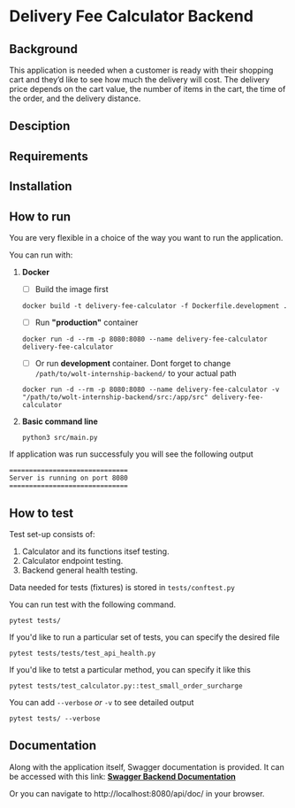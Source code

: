 # Delivery Fee Calculator Backend

## Background
This application is needed when a customer is ready with their shopping cart and they’d like to see how much the delivery will cost. The delivery price depends on the cart value, the number of items in the cart, the time of the order, and the delivery distance.

## Desciption

## Requirements

## Installation

## How to run
You are very flexible in a choice of the way you want to run the application.

You can run with:

1. **Docker**
    - [ ] Build the image first
    ```
    docker build -t delivery-fee-calculator -f Dockerfile.development .
    ```
    - [ ] Run **"production"** container
    ```
    docker run -d --rm -p 8080:8080 --name delivery-fee-calculator delivery-fee-calculator
    ```
    - [ ] Or run **development** container. Dont forget to change `/path/to/wolt-internship-backend/` to your actual path
    ```
    docker run -d --rm -p 8080:8080 --name delivery-fee-calculator -v "/path/to/wolt-internship-backend/src:/app/src" delivery-fee-calculator
    ```

2. **Basic command line**
    ```
    python3 src/main.py
    ```

If application was run successfuly you will see the following output
```
==============================
Server is running on port 8080
==============================
```

## How to test

Test set-up consists of:
1. Calculator and its functions itsef testing.
2. Calculator endpoint testing.
3. Backend general health testing.

Data needed for tests (fixtures) is stored in `tests/conftest.py`

You can run test with the following command.
```
pytest tests/
```

If you'd like to run a particular set of tests, you can specify the desired file
```
pytest tests/tests/test_api_health.py
```

If you'd like to tetst a particular method, you can specify it like this
```
pytest tests/test_calculator.py::test_small_order_surcharge
```

You can add `--verbose` *or* `-v` to see detailed output
```
pytest tests/ --verbose
```


## Documentation
Along with the application itself, Swagger documentation is provided. It can be accessed with this link: **[Swagger Backend Documentation](http://localhost:8080/api/doc/)**

Or you can navigate to http://localhost:8080/api/doc/ in your browser.